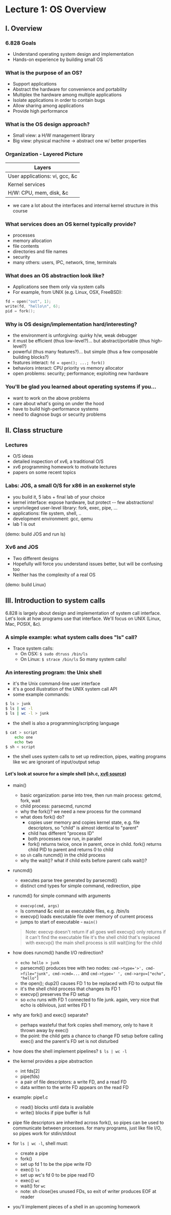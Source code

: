 # Lecture 1: OS Overview

## I. Overview

### 6.828 Goals

* Understand operating system design and implementation
* Hands-on experience by building small OS

### What is the purpose of an OS?

* Support applications
* Abstract the hardware for convenience and portability
* Multiplex the hardware among multiple applications
* Isolate applications in order to contain bugs
* Allow sharing among applications
* Provide high performance

### What is the OS design approach?

* Small view: a H/W management library
* Big view: physical machine -> abstract one w/ better properties

### Organization - Layered Picture

| Layers |
|----------|
| User applications: vi, gcc, &c |
| Kernel services |
| H/W: CPU, mem, disk, &c |

* we care a lot about the interfaces and internal kernel structure in this course

### What services does an OS kernel typically provide?

* processes
* memory allocation
* file contents
* directories and file names
* security
* many others: users, IPC, network, time, terminals

### What does an OS abstraction look like?

* Applications see them only via system calls
* For example, from UNIX (e.g. Linux, OSX, FreeBSD):

```c
fd = open("out", 1);
write(fd, "hello\n", 6);
pid = fork();
```

### Why is OS design/implementation hard/interesting?

* the environment is unforgiving: quirky h/w, weak debugger
* it must be efficient (thus low-level?)... but abstract/portable (thus high-level?)
* powerful (thus many features?)... but simple (thus a few composable building blocks?)
* features interact: `fd = open(); ...; fork()`
* behaviors interact: CPU priority vs memory allocator
* open problems: security; performance; exploiting new hardware

### You'll be glad you learned about operating systems if you...

* want to work on the above problems
* care about what's going on under the hood
* have to build high-performance systems
* need to diagnose bugs or security problems

## II. Class structure

### Lectures

* O/S ideas
* detailed inspection of xv6, a traditional O/S
* xv6 programming homework to motivate lectures
* papers on some recent topics

### Labs: JOS, a small O/S for x86 in an exokernel style

* you build it, 5 labs + final lab of your choice
* kernel interface: expose hardware, but protect -- few abstractions!
* unprivileged user-level library: fork, exec, pipe, ...
* applications: file system, shell, ..
* development environment: gcc, qemu
* lab 1 is out

(demo: build JOS and run ls)

### Xv6 and JOS

* Two different designs
* Hopefully will force you understand issues better, but will be confusing too
* Neither has the complexity of a real OS

(demo: build Linux)

## III. Introduction to system calls

6.828 is largely about design and implementation of system call interface. Let's look at how programs use that interface. We'll focus on UNIX (Linux, Mac, POSIX, &c).

### A simple example: what system calls does "ls" call?

* Trace system calls:
    - On OSX: `$ sudo dtruss /bin/ls`
    - On Linux: `$ strace /bin/ls`
So many system calls!

### An interesting program: the Unix shell

* it's the Unix command-line user interface
* it's a good illustration of the UNIX system call API
* some example commands:

```sh
$ ls > junk
$ ls | wc -l
$ ls | wc -l > junk
```

* the shell is also a programming/scripting language

```sh
$ cat > script
    echo one
    echo two
$ sh < script
```

* the shell uses system calls to set up redirection, pipes, waiting
programs like wc are ignorant of input/output setup

#### Let's look at source for a simple shell (sh.c, [xv6 source](../resources/xv6-source-rev11.pdf))

* main()
    - basic organization: parse into tree, then run main process: getcmd, fork, wait
    - child process: parsecmd, runcmd 
    - why the fork()? we need a new process for the command
    - what does fork() do?
        + copies user memory and copies kernel state, e.g. file descriptors, so "child" is almost identical to "parent"
        + child has different "process ID"
        + both processes now run, in parallel
        + fork() returns twice, once in parent, once in child. fork() returns child PID to parent and returns 0 to child
    - so `sh` calls runcmd() in the child process
    - why the wait()? what if child exits before parent calls wait()?

* runcmd()
    - executes parse tree generated by parsecmd()
    - distinct cmd types for simple command, redirection, pipe

* runcmd() for simple command with arguments
    - `execvp(cmd, args)`
    - ls command &c exist as executable files, e.g. /bin/ls
    - execvp() loads executable file over memory of current process
    - jumps to start of executable - `main()`
    > Note: execvp doesn't return if all goes well
    > execvp() only returns if it can't find the executable file
    > it's the shell child that's replaced with execvp()
    > the main shell process is still wait()ing for the child

* how does runcmd() handle I/O redirection?

    - `echo hello > junk`
    - parsecmd() produces tree with two nodes: `cmd->type='>', cmd->file="junk", cmd->cmd=...` and `cmd->type=' ', cmd->argv=["echo", "hello"]`
    - the open(); dup2() causes FD 1 to be replaced with FD to output file
    - it's the shell child process that changes its FD 1
    - execvp() preserves the FD setup
    - so `echo` runs with FD 1 connected to file junk. again, very nice that echo is oblivious, just writes FD 1

* why are fork() and exec() separate?
    - perhaps wasteful that fork copies shell memory, only to have it thrown away by exec()
    - the point: the child gets a chance to change FD setup before calling exec()
    and the parent's FD set is not disturbed

* how does the shell implement pipelines? `$ ls | wc -l`

* the kernel provides a pipe abstraction
    - int fds[2]
    - pipe(fds)
    - a pair of file descriptors: a write FD, and a read FD
    - data written to the write FD appears on the read FD

* example: pipe1.c
    - read() blocks until data is available
    - write() blocks if pipe buffer is full

* pipe file descriptors are inherited across fork(), so pipes can be used to communicate between processes. for many programs, just like file I/O, so pipes work for stdin/stdout

* for `ls | wc -l`, shell must:
    - create a pipe
    - fork()
    - set up fd 1 to be the pipe write FD
    - exec() `ls`
    - set up wc's fd 0 to be pipe read FD
    - exec() `wc`
    - wait() for `wc`
    - note: sh close()es unused FDs, so exit of writer produces EOF at reader

* you'll implement pieces of a shell in an upcoming homework